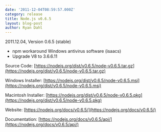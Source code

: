 ```yaml
---
date: '2011-12-04T08:59:57.000Z'
category: release
title: Node.js v0.6.5
layout: blog-post
author: Ryan Dahl
---
```


2011.12.04, Version 0.6.5 (stable)

- npm workaround Windows antivirus software (isaacs)
- Upgrade V8 to 3.6.6.11

Source Code: [https://nodejs.org/dist/v0.6.5/node-v0.6.5.tar.gz](https://nodejs.org/dist/v0.6.5/node-v0.6.5.tar.gz)

Windows Installer: [https://nodejs.org/dist/v0.6.5/node-v0.6.5.msi](https://nodejs.org/dist/v0.6.5/node-v0.6.5.msi)

Macintosh Installer: [https://nodejs.org/dist/v0.6.5/node-v0.6.5.pkg](https://nodejs.org/dist/v0.6.5/node-v0.6.5.pkg)

Website: [https://nodejs.org/docs/v0.6.5/](https://nodejs.org/docs/v0.6.5/)

Documentation: [https://nodejs.org/docs/v0.6.5/api/](https://nodejs.org/docs/v0.6.5/api/)
